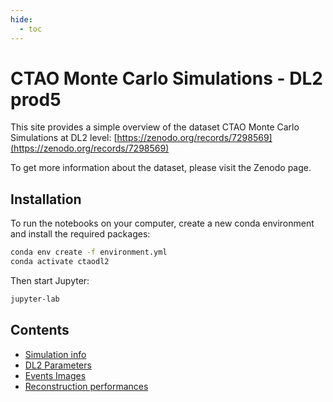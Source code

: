 ```yaml
---
hide:
  - toc
---
```


# CTAO Monte Carlo Simulations - DL2 prod5

This site provides a simple overview of the dataset CTAO Monte Carlo Simulations at DL2 level: [https://zenodo.org/records/7298569](https://zenodo.org/records/7298569)

To get more information about the dataset, please visit the Zenodo page.

## Installation

To run the notebooks on your computer, create a new conda environment and install the required packages:

```bash
conda env create -f environment.yml
conda activate ctaodl2
```

Then start Jupyter:

```bash
jupyter-lab
```

## Contents

- [Simulation info](simu_info.ipynb)
- [DL2 Parameters](dl2_params.ipynb)
- [Events Images](display_images.ipynb)
- [Reconstruction performances](dl2_performances.ipynb)
